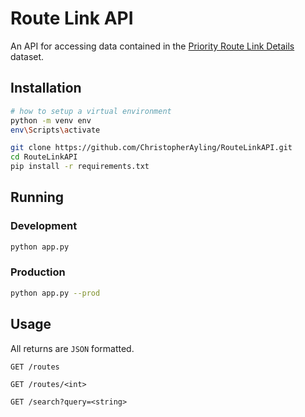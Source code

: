 # Route Link API

An API for accessing data contained in the [Priority Route Link Details](https://data.qld.gov.au/dataset/travel-times-for-key-priority-routes/resource/41091c5c-f952-46df-949a-a329a2531f41) dataset.

## Installation

```sh
# how to setup a virtual environment
python -m venv env
env\Scripts\activate
```

```sh
git clone https://github.com/ChristopherAyling/RouteLinkAPI.git
cd RouteLinkAPI
pip install -r requirements.txt
```

## Running

### Development

```sh
python app.py
```

### Production

```sh
python app.py --prod
```

## Usage

All returns are `JSON` formatted.

```
GET /routes

GET /routes/<int>

GET /search?query=<string>
```